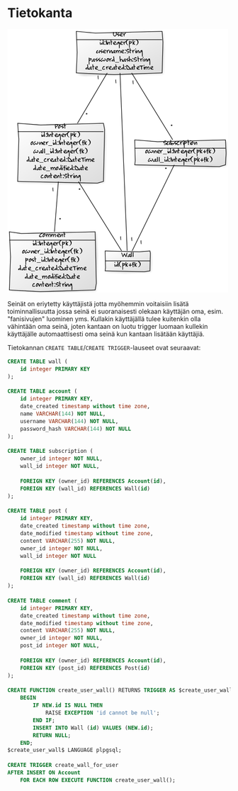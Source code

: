 # Tietokanta

![Tietokantakaavio](./images/tietokantakaavio.png)

Seinät on eriytetty käyttäjistä jotta myöhemmin voitaisiin lisätä toiminnallisuutta jossa seinä ei suoranaisesti olekaan käyttäjän oma, esim. "fanisivujen" luominen yms. Kullakin käyttäjällä tulee kuitenkin olla vähintään oma seinä, joten kantaan on luotu trigger luomaan kullekin käyttäjälle automaattisesti oma seinä kun kantaan lisätään käyttäjiä.

Tietokannan `CREATE TABLE`/`CREATE TRIGGER`-lauseet ovat seuraavat:

```SQL
CREATE TABLE wall (
    id integer PRIMARY KEY
);

CREATE TABLE account (
    id integer PRIMARY KEY,
    date_created timestamp without time zone,
    name VARCHAR(144) NOT NULL,
    username VARCHAR(144) NOT NULL,
    password_hash VARCHAR(144) NOT NULL
);

CREATE TABLE subscription (
    owner_id integer NOT NULL,
    wall_id integer NOT NULL,

    FOREIGN KEY (owner_id) REFERENCES Account(id),
    FOREIGN KEY (wall_id) REFERENCES Wall(id)
);

CREATE TABLE post (
    id integer PRIMARY KEY,
    date_created timestamp without time zone,
    date_modified timestamp without time zone,
    content VARCHAR(255) NOT NULL,
    owner_id integer NOT NULL,
    wall_id integer NOT NULL

    FOREIGN KEY (owner_id) REFERENCES Account(id),
    FOREIGN KEY (wall_id) REFERENCES Wall(id)
);

CREATE TABLE comment (
    id integer PRIMARY KEY,
    date_created timestamp without time zone,
    date_modified timestamp without time zone,
    content VARCHAR(255) NOT NULL,
    owner_id integer NOT NULL,
    post_id integer NOT NULL,

    FOREIGN KEY (owner_id) REFERENCES Account(id),
    FOREIGN KEY (post_id) REFERENCES Post(id)
);

CREATE FUNCTION create_user_wall() RETURNS TRIGGER AS $create_user_wall$
    BEGIN
        IF NEW.id IS NULL THEN
            RAISE EXCEPTION 'id cannot be null';
        END IF;
        INSERT INTO Wall (id) VALUES (NEW.id);
        RETURN NULL;
    END;
$create_user_wall$ LANGUAGE plpgsql;

CREATE TRIGGER create_wall_for_user 
AFTER INSERT ON Account
    FOR EACH ROW EXECUTE FUNCTION create_user_wall();

```
